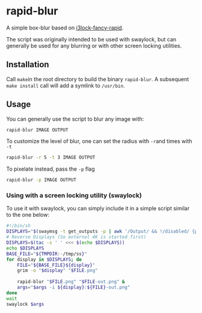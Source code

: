 # rapid-blur

A simple box-blur based on [i3lock-fancy-rapid](https://github.com/yvbbrjdr/i3lock-fancy-rapid).

The script was originally intended to be used with swaylock, but can generally be used for any blurring or with other screen locking utilities.

## Installation
Call `make`in the root directory to build the binary `rapid-blur`.
A subsequent `make install` call will add a symlink to `/usr/bin`.

## Usage
You can generally use the script to blur any image with:

``` sh
rapid-blur IMAGE OUTPUT 
```

To customize the level of blur, one can set the radius with `-r`and times with `-t`
``` sh
rapid-blur -r 5 -t 3 IMAGE OUTPUT
```
To pixelate instead, pass the `-p` flag
``` sh
rapid-blur -p IMAGE OUTPUT
```

### Using with a screen locking utility (swaylock)
To use it with swaylock, you can simply include it in a simple script similar to the one below:

``` sh
#!/bin/sh
DISPLAYS="$(swaymsg -t get_outputs -p | awk '/Output/ && !/disabled/ {print $2}')"
# Reverse Displays (So external 4K is started first)
DISPLAYS=$(tac -s ' ' <<< $(echo $DISPLAYS))
echo $DISPLAYS
BASE_FILE="${TMPDIR:-/tmp/ss}"
for display in $DISPLAYS; do
    FILE="${BASE_FILE}${display}"
    grim -o "$display" "$FILE.png"
    
    rapid-blur "$FILE.png" "$FILE-out.png" &
	args="$args -i ${display}:${FILE}-out.png"
done
wait
swaylock $args
```
